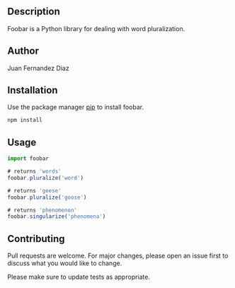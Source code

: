 ## Description

Foobar is a Python library for dealing with word pluralization.

## Author

Juan Fernandez Diaz

## Installation

Use the package manager [pip](https://pip.pypa.io/en/stable/) to install foobar.

```bash
npm install
```

## Usage

```javascript
import foobar

# returns 'words'
foobar.pluralize('word')

# returns 'geese'
foobar.pluralize('goose')

# returns 'phenomenon'
foobar.singularize('phenomena')
```

## Contributing
Pull requests are welcome. For major changes, please open an issue first to discuss what you would like to change.

Please make sure to update tests as appropriate.

